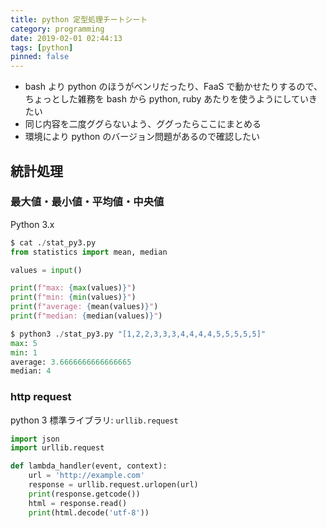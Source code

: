 ```yaml
---
title: python 定型処理チートシート
category: programming
date: 2019-02-01 02:44:13
tags: [python]
pinned: false
---
```


- bash より python のほうがベンリだったり、FaaS で動かせたりするので、ちょっとした雑務を bash から python, ruby あたりを使うようにしていきたい
- 同じ内容を二度ググらないよう、ググったらここにまとめる
- 環境により python のバージョン問題があるので確認したい

## 統計処理

### 最大値・最小値・平均値・中央値

Python 3.x

```python
$ cat ./stat_py3.py
from statistics import mean, median

values = input()

print(f"max: {max(values)}")
print(f"min: {min(values)}")
print(f"average: {mean(values)}")
print(f"median: {median(values)}")

$ python3 ./stat_py3.py "[1,2,2,3,3,3,4,4,4,4,5,5,5,5,5]"
max: 5
min: 1
average: 3.6666666666666665
median: 4
```

### http request

python 3 標準ライブラリ: `urllib.request`

```python
import json
import urllib.request

def lambda_handler(event, context):
    url = 'http://example.com'
    response = urllib.request.urlopen(url)
    print(response.getcode())
    html = response.read()
    print(html.decode('utf-8'))
```

